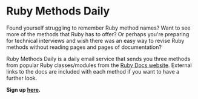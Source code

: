 Ruby Methods Daily
==================
Found yourself struggling to remember Ruby method names? Want to see more of the methods that Ruby has to offer? Or perhaps you're preparing for technical interviews and wish there was an easy way to revise Ruby methods without reading pages and pages of documentation?

Ruby Methods Daily is a daily email service that sends you three methods from popular Ruby classes/modules from the [Ruby Docs website](http://ruby-doc.org). External links to the docs are included with each method if you want to have a further look.

**Sign up [here](http://eepurl.com/A7Ozb).**
